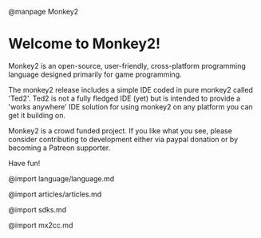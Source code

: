 
@manpage Monkey2

# Welcome to Monkey2!

Monkey2 is an open-source, user-friendly, cross-platform programming language designed primarily for game programming.

The monkey2 release includes a simple IDE coded in pure monkey2 called 'Ted2'. Ted2 is not a fully fledged IDE (yet) but is intended to provide a 'works anywhere' IDE solution for using monkey2 on any platform you can get it building on.

Monkey2 is a crowd funded project. If you like what you see, please consider contributing to development either via paypal donation or by becoming a Patreon supporter.

Have fun!

@import language/language.md

@import articles/articles.md

@import sdks.md

@import mx2cc.md

